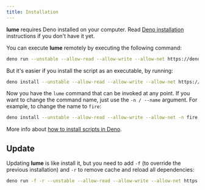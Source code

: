```yaml
---
title: Installation
---
```


**lume** requires Deno installed on your computer. Read [Deno installation](https://deno.land/#installation) instructions if you don't have it yet.

You can execute **lume** remotely by executing the following command:

```sh
deno run --unstable --allow-read --allow-write --allow-net https://deno.land/x/lume/cli.js
```

But it's easier if you install the script as an executable, by running:

```sh
deno install --unstable --allow-read --allow-write --allow-net https://deno.land/x/lume/cli.js
```

Now you have the `lume` command that can be invoked at any point. If you want to change the command name, just use the `-n / --name` argument. For example, to change the name to `fire`:

```sh
deno install --unstable --allow-read --allow-write --allow-net -n fire https://deno.land/x/lume/cli.js
```

More info about [how to install scripts in Deno](https://deno.land/manual/tools/script_installer).

## Update

Updating **lume** is like install it, but you need to add `-f` (to override the previous installation) and `-r` to remove cache and reload all dependencies:

```sh
deno run -f -r --unstable --allow-read --allow-write --allow-net https://deno.land/x/lume/cli.js
```
